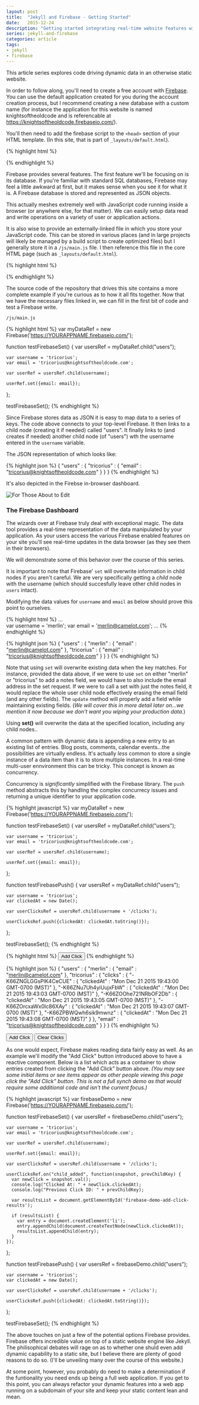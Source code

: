```yaml
---
layout: post
title:  "Jekyll and Firebase - Getting Started"
date:   2015-12-24
description: "Getting started integrating real-time website features with Jekyll and Firebase"
series: jekyll-and-firebase
categories: article
tags:
- jekyll
- firebase
---
```


This article series explores code driving dynamic data in an otherwise static website. 

In order to follow along, you'll need to create a free account with [Firebase](https://www.firebase.com/login/). You can use the default application created for you during the account creation process, but I recommend creating a new database with a custom name (for instance the application for this website is named knightsoftheoldcode and is referencable at https://knightsoftheoldcode.firebaseio.com/).

You'll then need to add the firebase script to the ```<head>``` section of your HTML template. (In this site, that is part of ```_layouts/default.html```).

{% highlight html %}
<script src="https://cdn.firebase.com/js/client/2.3.2/firebase.js"></script>
{% endhighlight %}

Firebase provides several features. The first feature we'll be focusing on is its database. If you're familiar with standard SQL databases, Firebase may feel a little awkward at first, but it makes sense when you see it for what it is. A Firebase database is stored and represented as JSON objects.

This actually meshes extremely well with JavaScript code running inside a browser (or anywhere else, for that matter). We can easily setup data read and write operations on a variety of user or application actions.

It is also wise to provide an externally-linked file in which you store your JavaScript code. This can be stored in various places (and in large projects will likely be managed by a build script to create optimized files) but I generally store it in a ```/js/main.js``` file. I then reference this file in the core HTML page (such as ```_layouts/default.html```).

{% highlight html %}
<script src="{{ "/js/main.js" | prepend: site.baseurl }}"></script>
{% endhighlight %}

The source code of the repository that drives this site contains a more complete example if you're curious as to how it all fits together. Now that we have the necessary files linked in, we can fill in the first bit of code and test a Firebase write.

```/js/main.js```

{% highlight html %}
var myDataRef = new Firebase('https://YOURAPPNAME.firebaseio.com/');


function testFirebaseSet() {
    var usersRef = myDataRef.child("users");
    
    var username = 'tricorius';
    var email = 'tricorius@knightsoftheoldcode.com';
    
    var userRef = usersRef.child(username);
    
    userRef.set({email: email});
};

testFirebaseSet();
{% endhighlight %}

Since Firebase stores data as JSON it is easy to map data to a series of keys. The code above connects to your top-level Firebase. It then links to a child node (creating it if needed) called "users". It finally links to (and creates if needed) another child node (of "users") wth the username entered in the ```username``` variable.

The JSON representation of which looks like:

{% highlight json %}
{
  "users" : {
    "tricorius" : {
      "email" : "tricorius@knightsoftheoldcode.com"
    }
  }
}
{% endhighlight %}

It's also depicted in the Firebse in-browser dashboard.

![For Those About to Edit](/img/firebase-users.png)

<div class="panel panel-info">
  <div class="panel-heading">
    <h3 class="panel-title">The Firebase Dashboard</h3>
  </div>
  <div class="panel-body">
    <p>The wizards over at Firebase truly deal with exceptional magic. The data tool provides a real-time representation of the data manipulated by your application. As your users access the various Firebase enabled features on your site you'll see real-time updates in the data browser (as they see them in their browsers).</p>
    <p>We will demonstrate some of this behavior over the course of this series.</p>
  </div>
</div>

It is important to note that Firebase' ```set``` will overwrite information in child nodes if you aren't careful. We are very specifically getting a *child* node with the username (which should succesfully leave other child nodes in ```users``` intact).

Modifying the data values for ```username``` and ```email``` as below should prove this point to ourselves.

{% highlight html %}
...    
    var username = 'merlin';
    var email = 'merlin@camelot.com';
...
{% endhighlight %}

{% highlight json %}
{
  "users" : {
    "merlin" : {
      "email" : "merlin@camelot.com"
    },
    "tricorius" : {
      "email" : "tricorius@knightsoftheoldcode.com"
    }
  }
}
{% endhighlight %}

Note that using ```set``` will overwrite existing data when the key matches. For instance, provided the data above, if we were to use ```set``` on either "merlin" or "tricorius" to add a notes field, we would have to also include the email address in the set request. If we were to call a set with just the notes field, it would replace the whole user child node effectively erasing the email field (and any other fields). The ```update``` method will properly add a field while maintaining existing fields. (*We will cover this in more detail later on...we mention it now because we don't want you wiping your production data.*)

<div class="alert alert-warning" role="alert">Using <strong>set()</strong> will overwrite the data at the specified location, including any child nodes..</div>

A common pattern with dynamic data is appending a new entry to an existing list of entries. Blog posts, comments, calendar events...the possibilities are virtually endless. It's actually *less* common to store a single instance of a data item than it is to store multiple instances. In a real-time multi-user ennvironment this can be tricky. This concept is known as concurrency.

Concurrency is *significantly* simplified with the Firebase library. The ```push``` method abstracts this by handling the complex concurrecy issues and returning a unique identifier to your application code.

{% highlight javascript %}
var myDataRef = new Firebase('https://YOURAPPNAME.firebaseio.com/');


function testFirebaseSet() {
    var usersRef = myDataRef.child("users");
    
    var username = 'tricorius';
    var email = 'tricorius@knightsoftheoldcode.com';
    
    var userRef = usersRef.child(username);
    
    userRef.set({email: email});
};

function testFirebasePush() {
    var usersRef = myDataRef.child("users");
    
    var username = 'tricorius';
    var clickedAt = new Date();
    
    var userClicksRef = usersRef.child(username + '/clicks');
    
    userClicksRef.push({clickedAt: clickedAt.toString()});
};

testFirebaseSet();
{% endhighlight %}

{% highlight html %}
<button class="btn btn-default" type="button" onclick="testFirebasePush();">Add Click</button>
{% endhighlight %}

{% highlight json %}
{
  "users" : {
    "merlin" : {
      "email" : "merlin@camelot.com"
    },
    "tricorius" : {
      "clicks" : {
        "-K66ZNGLGGsPlK4CeCUE" : {
          "clickedAt" : "Mon Dec 21 2015 19:43:00 GMT-0700 (MST)"
        },
        "-K66ZNu7Uh4yiUujxFbW" : {
          "clickedAt" : "Mon Dec 21 2015 19:43:03 GMT-0700 (MST)"
        },
        "-K66ZOOhe721NRbOF2Db" : {
          "clickedAt" : "Mon Dec 21 2015 19:43:05 GMT-0700 (MST)"
        },
        "-K66ZOrcxaWx0lc86XAy" : {
          "clickedAt" : "Mon Dec 21 2015 19:43:07 GMT-0700 (MST)"
        },
        "-K66ZPBWQwh6sik9mwnz" : {
          "clickedAt" : "Mon Dec 21 2015 19:43:08 GMT-0700 (MST)"
        }
      },
      "email" : "tricorius@knightsoftheoldcode.com"
    }
  }
}
{% endhighlight %}

<button class="btn btn-default" type="button" onclick="testFirebasePush();">Add Click</button>
<button class="btn btn-default" type="button" onclick="clearFirebasePush();">Clear Clicks</button>

As one would expect, Firebase makes reading data fairly easy as well. As an example we'll modify the "Add Click" button introduced above to have a reactive component. Below is a list which acts as a container to show entries created from clicking the "Add Click" button above. *(You may see some initial items or see items appear as other people viewing this page click the "Add Click" button. This is not a full synch demo as that would require some additional code and isn't the current focus.)*

<ul class="list-unstyled" id="firebase-demo-add-click-results">
</ul>

{% highlight javascript %}
var firebaseDemo = new Firebase('https://YOURAPPNAME.firebaseio.com/');


function testFirebaseSet() {
    var usersRef = firebaseDemo.child("users");
    
    var username = 'tricorius';
    var email = 'tricorius@knightsoftheoldcode.com';
    
    var userRef = usersRef.child(username);
    
    userRef.set({email: email});
    
    var userClicksRef = usersRef.child(username + '/clicks');
    
    userClicksRef.on("child_added", function(snapshot, prevChildKey) {
      var newClick = snapshot.val();
      console.log("Clicked At: " + newClick.clickedAt);
      console.log("Previous Click ID: " + prevChildKey);
        
      var resultsList = document.getElementById('firebase-demo-add-click-results');
        
      if (resultsList) {
        var entry = document.createElement('li');
        entry.appendChild(document.createTextNode(newClick.clickedAt));
        resultsList.appendChild(entry);
      }
    });
};

function testFirebasePush() {
    var usersRef = firebaseDemo.child("users");
    
    var username = 'tricorius';
    var clickedAt = new Date();
    
    var userClicksRef = usersRef.child(username + '/clicks');
    
    userClicksRef.push({clickedAt: clickedAt.toString()});
};

testFirebaseSet();
{% endhighlight %}

The above touches on just a few of the potential options Firebase provides. Firebase offers incredible value on top of a static website engine like Jekyll. The philisophical debates will rage on as to whether one shuld even add dynamic capability to a static site, but I believe there are plenty of good reasons to do so. (I'll be unveiling many over the course of this website.)

At some point, however, you probably do need to make a determination if the funtionality you need ends up being a full web application. If you get to this point, you can always refactor your dynamic features into a web app running on a subdomain of your site and keep your static content lean and mean.

<script>
document.addEventListener("DOMContentLoaded", function(event) { 
  bindFirebasePush();
});
</script>

